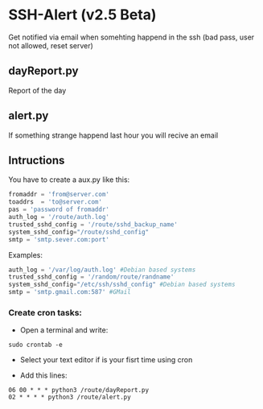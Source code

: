# SSH-Alert (v2.5 Beta)
Get notified via email when somehting happend in the ssh (bad pass, user not allowed, reset server)

## dayReport.py
Report of the day

## alert.py
If something strange happend last hour you will recive an email

## Intructions

You have to create a aux.py like this:

```python
fromaddr = 'from@server.com'
toaddrs  = 'to@server.com'
pas = 'password of fromaddr'
auth_log = '/route/auth.log'
trusted_sshd_config = '/route/sshd_backup_name'
system_sshd_config="/route/sshd_config"
smtp = 'smtp.sever.com:port'
```

Examples:

```python
auth_log = '/var/log/auth.log' #Debian based systems
trusted_sshd_config = '/random/route/randname'
system_sshd_config="/etc/ssh/sshd_config" #Debian based systems
smtp = 'smtp.gmail.com:587' #GMail
```

### Create cron tasks:

- Open a terminal and write:

```
sudo crontab -e
```

- Select your text editor if is your fisrt time using cron

- Add this lines:

```
06 00 * * * python3 /route/dayReport.py
02 * * * * python3 /route/alert.py
```

